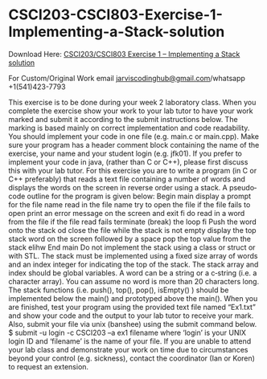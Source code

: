 # CSCI203-CSCI803-Exercise-1-Implementing-a-Stack-solution

Download Here: [CSCI203/CSCI803 Exercise 1 – Implementing a Stack solution](https://jarviscodinghub.com/assignment/exercise-1-implementing-a-stack-solution/)

For Custom/Original Work email jarviscodinghub@gmail.com/whatsapp +1(541)423-7793

This exercise is to be done during your week 2 laboratory class. When you complete the exercise
show your work to your lab tutor to have your work marked and submit it according to the submit
instructions below. The marking is based mainly on correct implementation and code readability.
You should implement your code in one file (e.g. main.c or main.cpp). Make sure your program has a
header comment block containing the name of the exercise, your name and your student login (e.g.
jfk01). If you prefer to implement your code in java, (rather than C or C++), please first discuss this
with your lab tutor.
For this exercise you are to write a program (in C or C++ preferably) that reads a text file containing a
number of words and displays the words on the screen in reverse order using a stack. A pseudo‐code
outline for the program is given below:
Begin main
display a prompt for the file name
read in the file name
try to open the file
if the file fails to open
print an error message on the screen and exit
fi
do
read in a word from the file
if the file read fails
terminate (break) the loop
fi
Push the word onto the stack
od
close the file
while the stack is not empty
display the top stack word on the screen followed by a space
pop the top value from the stack
elihw
End main
Do not implement the stack using a class or struct or with STL. The stack must be implemented using
a fixed size array of words and an index integer for indicating the top of the stack. The stack array
and index should be global variables. A word can be a string or a c‐string (i.e. a character array). You
can assume no word is more than 20 characters long. The stack functions (i.e. push(), top(), pop(),
isEmpty() ) should be implemented below the main() and prototyped above the main().
When you are finished, test your program using the provided text file named “Ex1.txt” and show
your code and the output to your lab tutor to receive your mark. Also, submit your file via unix
(banshee) using the submit command below.
$ submit -u login -c CSCI203 –a ex1 filename
where ‘login’ is your UNIX login ID and ‘filename’ is the name of your file.
If you are unable to attend your lab class and demonstrate your work on time due to circumstances
beyond your control (e.g. sickness), contact the coordinator (Ian or Koren) to request an extension.

